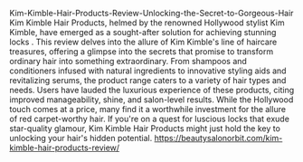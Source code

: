 Kim-Kimble-Hair-Products-Review-Unlocking-the-Secret-to-Gorgeous-Hair
Kim Kimble Hair Products, helmed by the renowned Hollywood stylist Kim Kimble, have emerged as a sought-after solution for achieving stunning locks
. This review delves into the allure of Kim Kimble's line of haircare treasures, offering a glimpse into the secrets that promise to transform ordinary hair into something extraordinary. From shampoos and conditioners infused with natural ingredients to innovative styling aids and revitalizing serums, the product range caters to a variety of hair types and needs. Users have lauded the luxurious experience of these products, citing improved manageability, shine, and salon-level results. While the Hollywood touch comes at a price, many find it a worthwhile investment for the allure of red carpet-worthy hair. If you're on a quest for luscious locks that exude star-quality glamour, Kim Kimble Hair Products might just hold the key to unlocking your hair's hidden potential.
https://beautysalonorbit.com/kim-kimble-hair-products-review/
